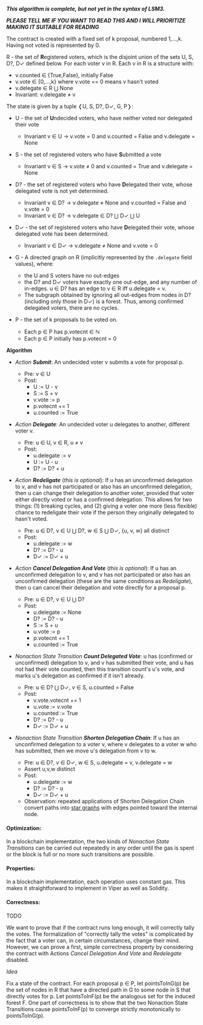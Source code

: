 **_This algorithm is complete, but not yet in the syntax of LSM3._**

**_PLEASE TELL ME IF YOU WANT TO READ THIS AND I WILL PRIORITIZE MAKING IT SUITABLE FOR READING_**

The contract is created with a fixed set of k proposal, numbered 1,...,k.
Having not voted is represented by 0.

R - the set of **R**egistered voters, which is the disjoint union of the sets U, S, D?, D✓ defined below. For each voter v in R. Each v in R is a structure with:

* v.counted ∈ {True,False}, initially False
* v.vote ∈ {0,...,k} where v.vote == 0 means v hasn't voted
* v.delegate ∈ R ⋃ None
* Invariant: v.delegate ≠ v

The state is given by a tuple ❬U, S, D?, D✓, G, P❭:

- U - the set of **U**ndecided voters, who have neither voted nor delegated their vote
	* Invariant v ∈ U → v.vote = 0 and  v.counted = False and v.delegate = None

- S - the set of registered voters who have **S**ubmitted a vote
	* Invariant v ∈ S → v.vote ≠ 0 and v.counted = True and v.delegate = None

- D? - the set of registered voters who have **D**elegated their vote, whose delegated vote is not yet determined.
	* Invariant v ∈ D? → v.delegate ≠ None and v.counted = False and v.vote = 0
	* Invariant v ∈ D? → v.delegate ∈ D? ⋃ D✓ ⋃ U

- D✓ - the set of registered voters who have **D**elegated their vote, whose delegated vote has been determined. 
	* Invariant v ∈ D✓ → v.delegate ≠ None and v.vote = 0

- G - A directed graph on R (implicitly represented by the `.delegate` field values), where:
	* the U and S voters have no out-edges
	* the D? and D✓ voters have exactly one out-edge, and any number of in-edges. u ∈ D? has an edge to v ∈ R iff u.delegate = v.
	* The subgraph obtained by ignoring all out-edges from nodes in D? (including only those in D✓) is a forest. Thus, among confirmed delegated voters, there are no cycles. 

- P - the set of k proposals to be voted on. 
	* Each p ∈ P has p.votecnt ∈ ℕ
	* Each p ∈ P initially has p.votecnt = 0

	
**Algorithm**

* *Action* **_Submit_**: An undecided voter v submits a vote for proposal p.
	* Pre: v ∈ U
	* Post:
		* U := U - v
		* S := S + v
		* v.vote := p
		* p.votecnt += 1
		* u.counted := True
		
* *Action* **_Delegate_**: An undecided voter u delegates to another, different voter v.
	* Pre: u ∈ U, v ∈ R, u ≠ v
	* Post:
	 	* u.delegate := v
		* U := U - u		
		* D? := D? + u

* *Action* **_Redeligate_** (*this is optional*): If u has an unconfirmed delegation to v, and v has not participated or also has an unconfirmed delegation, then u can change their delegation to another voter, provided that voter either directly voted or has a confirmed delegation. This allows for two things: (1) breaking cycles, and (2) giving a voter one more (less flexible) chance to redeligate their vote if the person they originally delegated to hasn't voted.
	* Pre: u ∈ D?, v ∈ U ⋃ D?, w ∈ S ⋃ D✓, {u, v, w} all distinct
	* Post:
	 	* u.delegate := w
		* D? := D? - u
		* D✓ := D✓ + u

* *Action* **_Cancel Delegation And Vote_** (*this is optional*): If u has an unconfirmed delegation to v, and v has not participated or also has an unconfirmed delegation (these are the same conditions as _Redeligate_), then u can cancel their delegation and vote directly for a proposal p. 
	* Pre: u ∈ D?, v ∈ U ⋃ D? 
	* Post:
	 	* u.delegate := None
		* D? := D? - u
		* S := S + u
		* u.vote := p
		* p.votecnt += 1
		* u.counted := True		

* *Nonaction State Transition* **_Count Delegated Vote_**: u has (confirmed or unconfirmed) delegation to v, and v has submitted their vote, and u has not had their vote counted, then this transition count's u's vote, and marks u's delegation as confirmed if it isn't already.
	* Pre: u ∈ D? ⋃ D✓, v ∈ S, u.counted = False
	* Post:
		* v.vote.votecnt += 1
		* u.vote := v.vote
		* u.counted := True
		* D? := D? - u 
		* D✓ := D✓ + u		
					
* *Nonaction State Transition* **_Shorten Delegation Chain_**: If u has an unconfirmed delegation to a voter v, where v delegates to a voter w who has submitted, then we move u's delegation from v to w. 
	* Pre: u ∈ D?, v ∈ D✓, w ∈ S, u.delegate = v, v.delegate = w
	* Assert u,v,w distinct
	* Post:
		* u.delegate := w
		* D? := D? - u
		* D✓ := D✓ + u
	* Observation: repeated applications of Shorten Delegation Chain convert paths into [star graphs](https://en.wikipedia.org/wiki/Star_(graph_theory)
) with edges pointed toward the internal node.

		
#### Optimization:
In a blockchain implementation, the two kinds of *Nonaction State Transitions* can be carried out repeatedly in any order until the gas is spent or the block is full or no more such transitions are possible.

#### Properties:
In a blockchain implementation, each operation uses constant gas. This makes it straightforward to implement in Viper as well as Solidity.


#### Correctness:
TODO
<!--For the purpose of stating and proving correctness, we use the following convention: for each  data structures as immutable. Thus  -->

We want to prove that if the contract runs long enough, it will correctly tally the votes. The formalization of "correctly tally the votes" is complicated by the fact that a voter can, in certain circumstances, change their mind. However, we can prove a first, simple correctness property by considering the contract with Actions _Cancel Delegation And Vote_ and  _Redelegate_ disabled.

*Idea*

Fix a state of the contract. For each proposal p ∈ P, let pointsToInG(p) be the set of nodes in R that have a directed path in G to some node in S that directly votes for p. Let pointsToInF(p) be the analogous set for the induced forest F. One part of correctness is to show that the two Nonaction State Transitions cause pointsToInF(p) to converge strictly monotonically to pointsToInG(p).

<!--
* Nonaction State Transition: u has unconfirmed delegation to v, but v ∈ D✓ was already delegated to u. Then we reject u's delegation.
	* Pre: u ∈ D?, v ∈ D✓, u.delegate = v, v.delegate = u
	* Post:
		* u.delegate := None
		* D? := D? - u
		* U := U + u
-->
		
<!--	
* Nonaction State Transition: u has submitted their vote, but hasn't had it counted
	* Pre u ∈ S and u.weight > 0
	* Post:
		* (u.vote.votecnt, u.weight) := (u.vote.votecnt + u.weight, 0)
		-->
